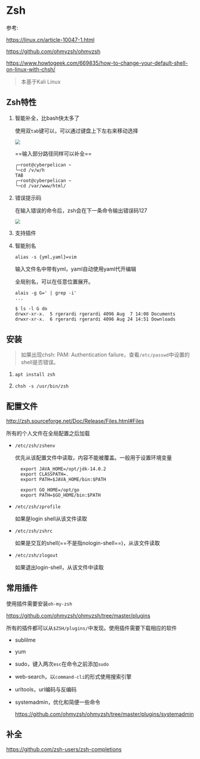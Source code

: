 # Zsh

参考:

https://linux.cn/article-10047-1.html

https://github.com/ohmyzsh/ohmyzsh

https://www.howtogeek.com/669835/how-to-change-your-default-shell-on-linux-with-chsh/

> 本基于Kali Linux

## Zsh特性

1. 智能补全，比bash快太多了

   使用双`tab`键可以，可以通过键盘上下左右来移动选择

   <img src="D:\asset\note\imgs\_Shell\Snipaste_2020-12-27_14-12-36.png" style="zoom:80%;" />

   ==输入部分路径同样可以补全==

   ```
   ╭─root@cyberpelican ~ 
   ╰─cd /v/w/h        
   TAB
   ╭─root@cyberpelican ~ 
   ╰─cd /var/www/html/
   ```

2. 错误提示码

   在输入错误的命令后，zsh会在下一条命令输出错误码127

   <img src="D:\asset\note\imgs\_Shell\Snipaste_2020-12-27_14-17-14.png" style="zoom:80%;" />

3. 支持插件

4. 智能别名

   ```
   alias -s {yml,yaml}=vim
   ```

   输入文件名中带有yml，yaml自动使用yaml代开编辑

   全局别名，可以在任意位置展开。

   ```
   alais -g G=' | grep -i'
   ...
   
   $ ls -l G do
   drwxr-xr-x.  5 rgerardi rgerardi 4096 Aug  7 14:08 Documents
   drwxr-xr-x.  6 rgerardi rgerardi 4096 Aug 24 14:51 Downloads
   ```

## 安装

> 如果出现chsh: PAM: Authentication failure，查看`/etc/passwd`中设置的shell是否错误。

1. `apt install zsh`

2. `chsh -s /usr/bin/zsh`

## 配置文件

http://zsh.sourceforge.net/Doc/Release/Files.html#Files

所有的个人文件在全局配置之后加载

- `/etc/zsh/zshenv`

  优先从该配置文件中读取，内容不能被覆盖。一般用于设置环境变量

  ```
    export JAVA_HOME=/opt/jdk-14.0.2
    export CLASSPATH=.
    export PATH=$JAVA_HOME/bin:$PATH
    
    export GO_HOME=/opt/go
    export PATH=$GO_HOME/bin:$PATH
  ```

- `/etc/zsh/zprofile`

  如果是login shell从该文件读取

- `/etc/zsh/zshrc`

  如果是交互的shell(==不是指nologin-shell==)，从该文件读取

- `/etc/zsh/zlogout`

  如果退出login-shell，从该文件中读取

## 常用插件

使用插件需要安装`oh-my-zsh`

https://github.com/ohmyzsh/ohmyzsh/tree/master/plugins

所有的插件都可以从`$ZSH/plugins/`中发现。使用插件需要下载相应的软件

- sublilme

- yum

- sudo，键入两次`esc`在命令之前添加`sudo`

- web-search，以`command-cli`的形式使用搜索引擎

- urltools，url编码与反编码

- systemadmin，优化和简便一些命令

  https://github.com/ohmyzsh/ohmyzsh/tree/master/plugins/systemadmin

## 补全

https://github.com/zsh-users/zsh-completions